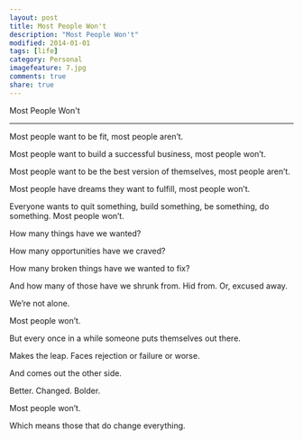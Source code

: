 ```yaml
---
layout: post
title: Most People Won't
description: "Most People Won't"
modified: 2014-01-01
tags: [life]
category: Personal
imagefeature: 7.jpg
comments: true
share: true
---
```


Most People Won't

-----------
<p></p>
Most people want to be fit, most people aren’t.

<p></p>
Most people want to build a successful business, most people won’t.

<p></p>
Most people want to be the best version of themselves, most people aren’t.

<p></p>
Most people have dreams they want to fulfill, most people won’t.

<p></p>
Everyone wants to quit something, build something, be something, do something. Most people won’t.

<p></p>
How many things have we wanted?

<p></p> 
How many opportunities have we craved?

<p></p>
How many broken things have we wanted to fix? 

<p></p>
And how many of those have we shrunk from. Hid from. Or, excused away.

<p></p>
We’re not alone.

<p></p>
Most people won’t.

<p></p>
But every once in a while someone puts themselves out there. 

<p></p>
Makes the leap. Faces rejection or failure or worse. 

<p></p>
And comes out the other side.

<p></p>
Better. Changed. Bolder.

<p></p> 
Most people won’t. 

<p></p>
Which means those that do change everything.

